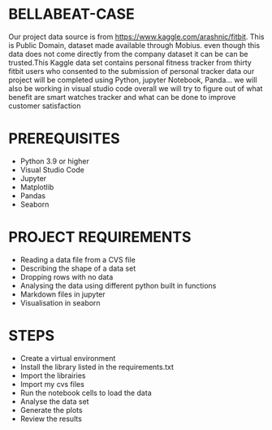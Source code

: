 # BELLABEAT-CASE
Our project data source is from  https://www.kaggle.com/arashnic/fitbit.
This is Public Domain, dataset made available through Mobius. even though this data does not come directly from the company dataset it can be can be trusted.This Kaggle data set contains personal fitness tracker from thirty fitbit users who consented to the submission of personal tracker data
our project will be completed using Python, jupyter Notebook, Panda...
we will also be working in visual studio code
overall we will try to figure out of what benefit are smart watches tracker and what can be done to improve customer satisfaction

# PREREQUISITES
- Python 3.9 or higher
- Visual Studio Code
- Jupyter
- Matplotlib
- Pandas
- Seaborn

# PROJECT REQUIREMENTS
- Reading a data file from a CVS file
- Describing the shape of a data set
- Dropping rows with no data
- Analysing the data using different python built in functions
- Markdown files in jupyter
- Visualisation in seaborn

# STEPS
- Create a virtual environment
- Install the library listed in the requirements.txt
- Import the librairies 
- Import my cvs files
- Run the notebook cells to load the data
- Analyse the data set
- Generate the plots
- Review the results
